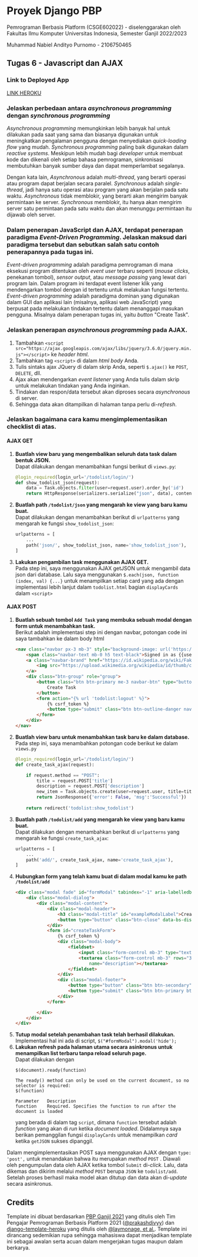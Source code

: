 # Proyek Django PBP

Pemrograman Berbasis Platform (CSGE602022) - diselenggarakan oleh Fakultas Ilmu Komputer Universitas Indonesia, Semester Ganjil 2022/2023

Muhammad Nabiel Andityo Purnomo - 2106750465

## Tugas 6 - Javascript dan AJAX

### Link to Deployed App

[LINK HEROKU](https://assignment-pbp-nabiel.herokuapp.com/todolist/)

### Jelaskan perbedaan antara *asynchronous programming* dengan *synchronous programming*

*Asynchronous programming* memungkinkan lebih banyak hal untuk dilakukan pada saat yang sama dan biasanya digunakan untuk meningkatkan 
pengalaman pengguna dengan menyediakan *quick-loading flow* yang mudah. *Synchronous programming* paling baik digunakan dalam *reactive systems*. 
Meskipun lebih mudah bagi *developer* untuk membuat kode dan dikenali oleh setiap bahasa pemrograman, sinkronisasi membutuhkan banyak sumber 
daya dan dapat memperlambat segalanya.

Dengan kata lain, *Asynchronous* adalah *multi-thread*, yang berarti operasi atau program dapat berjalan secara paralel. *Synchronous* adalah *single-thread*, 
jadi hanya satu operasi atau program yang akan berjalan pada satu waktu. *Asynchronous* tidak memblokir, yang berarti akan mengirim banyak permintaan ke server. 
*Synchronous* memblokir, itu hanya akan mengirim server satu permintaan pada satu waktu dan akan menunggu permintaan itu dijawab oleh server.

### Dalam penerapan JavaScript dan AJAX, terdapat penerapan paradigma *Event-Driven Programming*. Jelaskan maksud dari paradigma tersebut dan sebutkan salah satu contoh penerapannya pada tugas ini.

*Event-driven programming* adalah paradigma pemrograman di mana eksekusi program ditentukan oleh *event user* terbaru seperti (*mouse clicks*, penekanan tombol), 
*sensor output*, atau *message passing* yang lewat dari program lain. Dalam program ini terdapat event listener klik yang mendengarkan tombol dengan id tertentu untuk 
melakukan fungsi tertentu. *Event-driven programming* adalah paradigma dominan yang digunakan dalam GUI dan aplikasi lain (misalnya, aplikasi 
web JavaScript) yang berpusat pada melakukan tindakan tertentu dalam menanggapi masukan pengguna. Misalnya dalam penerapan tugas ini, yaitu *button* "Create Task".

### Jelaskan penerapan *asynchronous programming* pada AJAX.
1. Tambahkan `<script src="https://ajax.googleapis.com/ajax/libs/jquery/3.6.0/jquery.min.js"></script>` ke *header html*.
2. Tambahkan tag `<script>` di dalam *html body* Anda.
3. Tulis sintaks ajax JQuery di dalam skrip Anda, seperti `$.ajax()` ke `POST`, `DELETE`, dll.
4. Ajax akan mendengarkan *event listener* yang Anda tulis dalam skrip untuk melakukan tindakan yang Anda inginkan.
5. Tindakan dan respon/data tersebut akan diproses secara *asynchronous* di server.
6. Sehingga data akan ditampilkan di halaman tanpa perlu di-*refresh*.

### Jelaskan bagaimana cara kamu mengimplementasikan checklist di atas.

#### AJAX GET

1. __Buatlah view baru yang mengembalikan seluruh data task dalam bentuk JSON.__<br>
	Dapat dilakukan dengan menambahkan fungsi berikut di `views.py`:<br>
	```python
	@login_required(login_url='/todolist/login/')
	def show_todolist_json(request):
		data = Task.objects.filter(user=request.user).order_by('id')
		return HttpResponse(serializers.serialize("json", data), content_type="application/json")
	```
2. __Buatlah path `/todolist/json` yang mengarah ke view yang baru kamu buat.__<br>
	Dapat dilakukan dengan menambahkan berikut di `urlpatterns` yang mengarah ke fungsi `show_todolist_json`:<br>
	```python
	urlpatterns = [
		...
		path('json/', show_todolist_json, name='show_todolist_json'),
	]
	```
3. __Lakukan pengambilan task menggunakan AJAX GET.__<br>
	Pada step ini, saya menggunakan AJAX getJSON untuk mengambil data json dari database. Lalu saya menggunakan `$.each(json, function (index, val) {...}`
	untuk menampilkan setiap card yang ada dengan implementasi lebih lanjut dalam `todolist.html` bagian `displayCards` dalam `<script>`
	
#### AJAX POST

1. __Buatlah sebuah tombol `Add Task` yang membuka sebuah modal dengan form untuk menambahkan task.__<br>
	Berikut adalah implementasi step ini dengan navbar, potongan code ini saya tambahkan ke dalam body html<br>
	```html
	<nav class="navbar px-3 mb-3" style="background-image: url('https://img.freepik.com/free-vector/white-gray-geometric-pattern-background-vector_53876-136510.jpg?w=1380&t=st=1664620923~exp=1664621523~hmac=9a3ab8d25bc3d7a311af1708b5c510a1bbd937612ff69604ac8752e84fb18f57');">
		<span class="navbar-text mb-0 h5 text-black">Signed in as {{user.username}}</span>
		<a class="navbar-brand" href="https://id.wikipedia.org/wiki/Fakultas_Ilmu_Komputer_Universitas_Indonesia">
			<img src="https://upload.wikimedia.org/wikipedia/id/thumb/c/c3/Makara_of_Fasilkom_UI.svg/1200px-Makara_of_Fasilkom_UI.svg.png" width="120" height="45" alt="">
		</a>
		<div class="btn-group" role="group">
			<button class="btn btn-primary me-3 navbar-btn" type="button" name="create-task" id="modalButton" style="border-radius: 5px;">
				Create Task
			</button>
			<form action="{% url 'todolist:logout' %}">
				{% csrf_token %}
				<button type="submit" class="btn btn-outline-danger navbar-btn">Logout</button>
			</form>
		</div>
	</nav>
	```
2. __Buatlah view baru untuk menambahkan task baru ke dalam database.__<br>
	Pada step ini, saya menambahkan potongan code berikut ke dalam `views.py`<br>
	```python
	@login_required(login_url='/todolist/login/')
	def create_task_ajax(request):

		if request.method == "POST":
			title = request.POST['title']
			description = request.POST['description']
			new_item = Task.objects.create(user=request.user, title=title, description=description)
			return JsonResponse({'error': False, 'msg':'Successful'})
		
		return redirect('todolist:show_todolist')
	```
3. __Buatlah path `/todolist/add` yang mengarah ke view yang baru kamu buat.__<br>
	Dapat dilakukan dengan menambahkan berikut di `urlpatterns` yang mengarah ke fungsi `create_task_ajax`:<br>
	```python
	urlpatterns = [
		...
		path('add/', create_task_ajax, name='create_task_ajax'),
	]
	```
4. __Hubungkan form yang telah kamu buat di dalam modal kamu ke path `/todolist/add`__<br>
	```html
	<div class="modal fade" id="formModal" tabindex="-1" aria-labelledby="exampleModalLabel" aria-hidden="true">
		<div class="modal-dialog">
			<div class="modal-content">
				<div class="modal-header">
					<h3 class="modal-title" id="exampleModalLabel">Create Task</h3>
					<button type="button" class="btn-close" data-bs-dismiss="modal" aria-label="Close"></button>
				</div>
				<form id="createTaskForm">
					{% csrf_token %}
					<div class="modal-body">
						<fieldset>
							<input class="form-control mb-3" type="text" placeholder="Task Title" name="title">
							<textarea class="form-control mb-3" rows="3" placeholder="Description"
								name="description"></textarea>
						</fieldset>
					</div>
					<div class="modal-footer">
						<button type="button" class="btn btn-secondary" data-bs-dismiss="modal">Close</button>
						<button type="submit" class="btn btn-primary btnClick">Submit</button>
					</div>
				</form>

			</div>
		</div>
	</div>
	```
5. __Tutup modal setelah penambahan task telah berhasil dilakukan.__<br>
	Implementasi hal ini ada di script, `$("#formModal").modal('hide');`<br>
6. __Lakukan refresh pada halaman utama secara asinkronus untuk menampilkan list terbaru tanpa reload seluruh page.__<br>
	Dapat dilakukan dengan 
	```
	$(document).ready(function)
	
	The ready() method can only be used on the current document, so no selector is required:
	$(function)

	Parameter	Description
	function	Required. Specifies the function to run after the document is loaded
	```
	yang berada di dalam tag `script`, dimana `function` tersebut adalah *function* yang akan di *run* ketika *document loaded*.
	Didalamnya saya berikan pemanggilan fungsi `displayCards` untuk menampilkan *card* ketika `getJSON` sukses dipanggil.

Dalam mengimplementasikan POST saya menggunakan AJAX dengan `type: 'post',` untuk menandakan bahwa itu merupakan *method* `POST` .
Diawali oleh pengumpulan data oleh AJAX ketika tombol `Submit` di-*click*. Lalu, data dikemas dan dikirim melalui *method* `POST` berupa `JSON` ke
`todolist/add`. Setelah proses berhasil maka model akan ditutup dan data akan di-*update* secara asinkronus.
	
## Credits

Template ini dibuat berdasarkan [PBP Ganjil 2021](https://gitlab.com/PBP-2021/pbp-lab) yang ditulis oleh Tim Pengajar Pemrograman Berbasis Platform 2021 ([@prakashdivyy](https://gitlab.com/prakashdivyy)) dan [django-template-heroku](https://github.com/laymonage/django-template-heroku) yang ditulis oleh [@laymonage, et al.](https://github.com/laymonage). Template ini dirancang sedemikian rupa sehingga mahasiswa dapat menjadikan template ini sebagai awalan serta acuan dalam mengerjakan tugas maupun dalam berkarya.